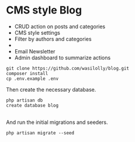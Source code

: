 <h1>CMS style Blog </h1>
<ul>
    <li>CRUD action on posts and categories</li>
    <li>CMS style settings</li>
<li>Filter by authors and categories<li>
<li>Email Newsletter</li>
    <li>Admin dashboard to summarize actions</li>
 </ul>
 
<div class="snippet-clipboard-content position-relative overflow-auto" data-snippet-clipboard-copy-content="git clone https://github.com/wasilolly/blog.git
composer install
cp .env.example .env
">
<pre><code>git clone https://github.com/wasilolly/blog.git
composer install
cp .env.example .env
</code></pre>
</div>
<p>Then create the necessary database.</p>
<div class="snippet-clipboard-content position-relative overflow-auto" data-snippet-clipboard-copy-content="php artisan db
create database blog
">
<pre>
<code>php artisan db
create database blog
</code>
</pre>
</div>
<p>And run the initial migrations and seeders.</p>
<div class="snippet-clipboard-content position-relative overflow-auto" data-snippet-clipboard-copy-content="php artisan migrate --seed
">
<pre><code>php artisan migrate --seed
</code></pre>
</div>
